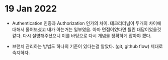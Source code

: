 # 19 Jan 2022   
   
- Authentication 인증과 Authorization 인가의 차이. 테크리더님이 두개의 차이에 대해서 물어보셨고 내가 아는거는 일부였음. 아마 면접이었다면 틀린 대답이었을것같다. 다시 설명해주셨으니 이를 바탕으로 다시 개념을 정확하게 잡아야 겠다.   
   
- 브랜치 관리하는 방법도 하나의 기준이 있다는걸 알았다. (git, github flow) 제대로 숙지하자.